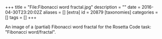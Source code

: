 +++
title = "File:Fibonacci word fractal.jpg"
description = ""
date = 2016-04-30T23:20:02Z
aliases = []
[extra]
id = 20879
[taxonomies]
categories = []
tags = []
+++

An image of a (partial) Fibonacci word fractal for the Rosetta Code task: "Fibonacci word/fractal".
